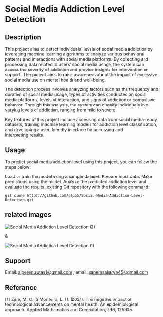 # Social Media Addiction Level Detection

## Description

This project aims to detect individuals' levels of social media addiction by leveraging machine learning algorithms to analyze various behavioral patterns and interactions with social media platforms. By collecting and processing data related to users' social media usage, the system can assess the severity of addiction and provide insights for intervention or support. The project aims to raise awareness about the impact of excessive social media use on mental health and well-being.

The detection process involves analyzing factors such as the frequency and duration of social media usage, types of activities conducted on social media platforms, levels of interaction, and signs of addiction or compulsive behavior. Through this analysis, the system can classify individuals into varying levels of addiction, ranging from mild to severe.

Key features of this project include accessing data from social media-ready datasets, training machine learning models for addiction level classification, and developing a user-friendly interface for accessing and interpreting results.


## Usage

To predict social media addiction level using this project, you can follow the steps below:

Load or train the model using a sample dataset.
Prepare input data.
Make predictions using the model.
Analyze the predicted addiction level and evaluate the results.
existing Git repository with the following command:

```
git clone https://github.com/alp55/Social-Media-Addiction-Level-Detection.git
```
## related images

![Social Media Addiction Level Detection (2)](https://github.com/alp55/Social-Media-Addiction-Level-Detection/assets/163883330/225ee06c-4938-4924-926c-f496da898816)

&

![Social Media Addiction Level Detection (1)](https://github.com/alp55/Social-Media-Addiction-Level-Detection/assets/163883330/eb548733-e2a8-44d2-a064-892624c4d6bc)

## Support

Email: alperenulutas1@gmail.com , email: sanemsakarya45@gmail.com 
## Referance

[1] Zara, M. C., & Monteiro, L. H. (2021). The negative impact of technological advancements on mental health: An epidemiological approach. Applied Mathematics and Computation, 396, 125905.
